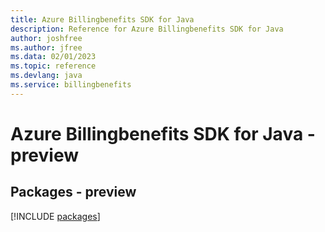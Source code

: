 ```yaml
---
title: Azure Billingbenefits SDK for Java
description: Reference for Azure Billingbenefits SDK for Java
author: joshfree
ms.author: jfree
ms.data: 02/01/2023
ms.topic: reference
ms.devlang: java
ms.service: billingbenefits
---
```

# Azure Billingbenefits SDK for Java - preview
## Packages - preview
[!INCLUDE [packages](billingbenefits-index.md)]